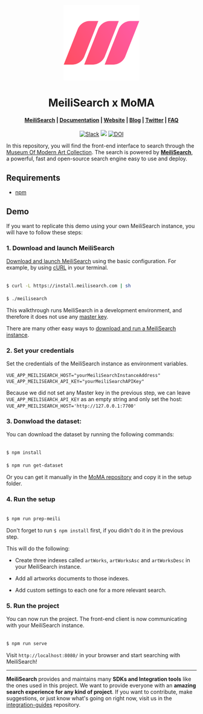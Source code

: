 <p align="center">
  <img src="https://raw.githubusercontent.com/meilisearch/integration-guides/master/assets/logos/logo.svg" alt="MeiliSearch-Vue" width="200" height="200" />
</p>
<h1 align="center">MeiliSearch x MoMA</h1>

<h4 align="center">
  <a href="https://github.com/meilisearch/MeiliSearch">MeiliSearch</a> |
  <a href="https://docs.meilisearch.com">Documentation</a> |
  <a href="https://www.meilisearch.com">Website</a> |
  <a href="https://blog.meilisearch.com">Blog</a> |
  <a href="https://twitter.com/meilisearch">Twitter</a> |
  <a href="https://docs.meilisearch.com/faq">FAQ</a>
</h4>

<p align="center">
  <a href="https://slack.meilisearch.com"><img src="https://img.shields.io/badge/slack-MeiliSearch-blue.svg?logo=slack" alt="Slack"></a>
  <a href="https://github.com/meilisearch/MeiliSearch/discussions" alt="Discussions"><img src="https://img.shields.io/badge/github-discussions-red" /></a>
  <a href="https://doi.org/10.5281/zenodo.4408594"><img src="https://zenodo.org/badge/DOI/10.5281/zenodo.4408594.svg" alt="DOI"></a>
</p>

In this repository, you will find the front-end interface to search through the [Museum Of Modern Art Collection](https://github.com/MuseumofModernArt/collection). The search is powered by [**MeiliSearch**](https://github.com/meilisearch/meilisearch), a powerful, fast and open-source search engine easy to use and deploy.

## Requirements

 - [npm](https://www.npmjs.com/get-npm)

## Demo

If you want to replicate this demo using your own MeiliSearch instance, you will have to follow these steps:

  
### 1. Download and launch MeiliSearch

[Download and launch MeiliSearch](https://docs.meilisearch.com/guides/advanced_guides/installation.html) using the basic configuration. For example, by using [cURL](https://curl.haxx.se/) in your terminal.

```bash

$ curl -L https://install.meilisearch.com | sh

$ ./meilisearch

```

This walkthrough runs MeiliSearch in a development environment, and therefore it does not use any [master key](https://docs.meilisearch.com/guides/advanced_guides/configuration.html#master-key).

 There are many other easy ways to [download and run a MeiliSearch instance](https://docs.meilisearch.com/guides/advanced_guides/installation.html#download-and-launch).


### 2. Set your credentials

Set the credentials of the MeiliSearch instance as environment variables. 
```
VUE_APP_MEILISEARCH_HOST="yourMeiliSearchInstanceAddress"
VUE_APP_MEILISEARCH_API_KEY="yourMeiliSearchAPIKey"
```
Because we did not set any Master key in the previous step, we can leave `VUE_APP_MEILISEARCH_API_KEY` as an empty string and only set the host: 
`VUE_APP_MEILISEARCH_HOST='http://127.0.0.1:7700'`


### 3. Donwload the dataset:

You can download the dataset by running the following commands: 
```bash

$ npm install

$ npm run get-dataset

```
Or you can get it manually in the [MoMA repository](https://github.com/MuseumofModernArt/collection/blob/master/Artworks.json) and copy it in the setup folder.


### 4. Run the setup


```bash

$ npm run prep-meili

```
Don't forget to run `$ npm install` first, if you didn't do it in the previous step.

This will do the following:

- Create three indexes called `artWorks`, `artWorksAsc` and `artWorksDesc` in your MeiliSearch instance.

- Add all artworks documents to those indexes.

- Add custom settings to each one for a more relevant search.


### 5. Run the project

You can now run the project. The front-end client is now communicating with your MeiliSearch instance.

```bash

$ npm run serve

```

 Visit `http://localhost:8080/` in your browser and start searching with MeiliSearch!

<hr>

**MeiliSearch** provides and maintains many **SDKs and Integration tools** like the ones used in this project. We want to provide everyone with an **amazing search experience for any kind of project**. If you want to contribute, make suggestions, or just know what's going on right now, visit us in the [integration-guides](https://github.com/meilisearch/integration-guides) repository.
